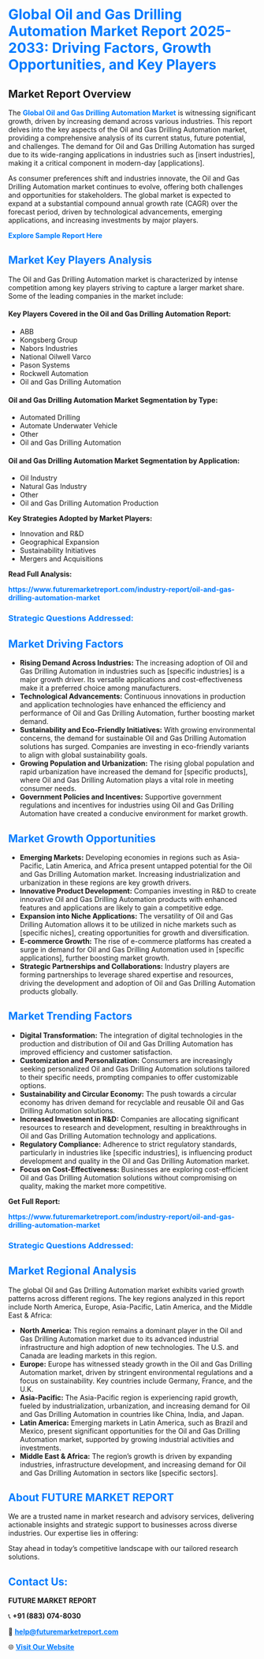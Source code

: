 <h1 style="color: #007BFF;">Global Oil and Gas Drilling Automation Market Report 2025-2033: Driving Factors, Growth Opportunities, and Key Players</h1>

<section id="overview">
<h2>Market Report Overview</h2>
<p>The <a href="https://www.futuremarketreport.com/industry-report/oil-and-gas-drilling-automation-market" style="color: #007BFF; text-decoration: none;"><strong>Global Oil and Gas Drilling Automation Market</strong></a> is witnessing significant growth, driven by increasing demand across various industries. This report delves into the key aspects of the Oil and Gas Drilling Automation market, providing a comprehensive analysis of its current status, future potential, and challenges. The demand for Oil and Gas Drilling Automation has surged due to its wide-ranging applications in industries such as [insert industries], making it a critical component in modern-day [applications].</p>
<p>As consumer preferences shift and industries innovate, the Oil and Gas Drilling Automation market continues to evolve, offering both challenges and opportunities for stakeholders. The global market is expected to expand at a substantial compound annual growth rate (CAGR) over the forecast period, driven by technological advancements, emerging applications, and increasing investments by major players.</p>
</section>

<section id="overview">
<p><a href="https://www.futuremarketreport.com/request-sample/reportId=109792" style="color: #007BFF; text-decoration: none;"><strong>Explore Sample Report Here</strong></a></p>
</section>

<section id="key-players">
<h2 style="color: #007BFF;">Market Key Players Analysis</h2>
<p>The Oil and Gas Drilling Automation market is characterized by intense competition among key players striving to capture a larger market share. Some of the leading companies in the market include:</p>
<h4>Key Players Covered in the Oil and Gas Drilling Automation Report:</h4>
<ul><li>ABB</li><li>Kongsberg Group</li><li>Nabors Industries</li><li>National Oilwell Varco</li><li>Pason Systems</li><li>Rockwell Automation</li><li>Oil and Gas Drilling Automation</li></ul>
<h4>Oil and Gas Drilling Automation Market Segmentation by Type:</h4>
<ul><li>Automated Drilling</li><li>Automate Underwater Vehicle</li><li>Other</li><li>Oil and Gas Drilling Automation</li></ul>

<h4>Oil and Gas Drilling Automation Market Segmentation by Application:</h4>
<ul><li>Oil Industry</li><li>Natural Gas Industry</li><li>Other</li><li>Oil and Gas Drilling Automation Production</li></ul>
<p><strong>Key Strategies Adopted by Market Players:</strong></p>
<ul>
<li>Innovation and R&D</li>
<li>Geographical Expansion</li>
<li>Sustainability Initiatives</li>
<li>Mergers and Acquisitions</li>
</ul>
</section>

<section>
<p><strong>Read Full Analysis: </strong></p><a href="https://www.futuremarketreport.com/industry-report/oil-and-gas-drilling-automation-market" style="color: #007BFF; text-decoration: none;"><strong>https://www.futuremarketreport.com/industry-report/oil-and-gas-drilling-automation-market</strong></a>
<h3 style="color: #007BFF;">Strategic Questions Addressed:</h3>
</section>

<section id="driving-factors">
<h2 style="color: #007BFF;">Market Driving Factors</h2>
<ul>
<li><strong>Rising Demand Across Industries:</strong> The increasing adoption of Oil and Gas Drilling Automation in industries such as [specific industries] is a major growth driver. Its versatile applications and cost-effectiveness make it a preferred choice among manufacturers.</li>
<li><strong>Technological Advancements:</strong> Continuous innovations in production and application technologies have enhanced the efficiency and performance of Oil and Gas Drilling Automation, further boosting market demand.</li>
<li><strong>Sustainability and Eco-Friendly Initiatives:</strong> With growing environmental concerns, the demand for sustainable Oil and Gas Drilling Automation solutions has surged. Companies are investing in eco-friendly variants to align with global sustainability goals.</li>
<li><strong>Growing Population and Urbanization:</strong> The rising global population and rapid urbanization have increased the demand for [specific products], where Oil and Gas Drilling Automation plays a vital role in meeting consumer needs.</li>
<li><strong>Government Policies and Incentives:</strong> Supportive government regulations and incentives for industries using Oil and Gas Drilling Automation have created a conducive environment for market growth.</li>
</ul>
</section>

<section id="growth-opportunities">
<h2 style="color: #007BFF;">Market Growth Opportunities</h2>
<ul>
<li><strong>Emerging Markets:</strong> Developing economies in regions such as Asia-Pacific, Latin America, and Africa present untapped potential for the Oil and Gas Drilling Automation market. Increasing industrialization and urbanization in these regions are key growth drivers.</li>
<li><strong>Innovative Product Development:</strong> Companies investing in R&D to create innovative Oil and Gas Drilling Automation products with enhanced features and applications are likely to gain a competitive edge.</li>
<li><strong>Expansion into Niche Applications:</strong> The versatility of Oil and Gas Drilling Automation allows it to be utilized in niche markets such as [specific niches], creating opportunities for growth and diversification.</li>
<li><strong>E-commerce Growth:</strong> The rise of e-commerce platforms has created a surge in demand for Oil and Gas Drilling Automation used in [specific applications], further boosting market growth.</li>
<li><strong>Strategic Partnerships and Collaborations:</strong> Industry players are forming partnerships to leverage shared expertise and resources, driving the development and adoption of Oil and Gas Drilling Automation products globally.</li>
</ul>
</section>

<section id="trending-factors">
<h2 style="color: #007BFF;">Market Trending Factors</h2>
<ul>
<li><strong>Digital Transformation:</strong> The integration of digital technologies in the production and distribution of Oil and Gas Drilling Automation has improved efficiency and customer satisfaction.</li>
<li><strong>Customization and Personalization:</strong> Consumers are increasingly seeking personalized Oil and Gas Drilling Automation solutions tailored to their specific needs, prompting companies to offer customizable options.</li>
<li><strong>Sustainability and Circular Economy:</strong> The push towards a circular economy has driven demand for recyclable and reusable Oil and Gas Drilling Automation solutions.</li>
<li><strong>Increased Investment in R&D:</strong> Companies are allocating significant resources to research and development, resulting in breakthroughs in Oil and Gas Drilling Automation technology and applications.</li>
<li><strong>Regulatory Compliance:</strong> Adherence to strict regulatory standards, particularly in industries like [specific industries], is influencing product development and quality in the Oil and Gas Drilling Automation market.</li>
<li><strong>Focus on Cost-Effectiveness:</strong> Businesses are exploring cost-efficient Oil and Gas Drilling Automation solutions without compromising on quality, making the market more competitive.</li>
</ul>
</section>

<section>
<p><strong>Get Full Report: </strong></p><a href="https://www.futuremarketreport.com/industry-report/oil-and-gas-drilling-automation-market" style="color: #007BFF; text-decoration: none;"><strong>https://www.futuremarketreport.com/industry-report/oil-and-gas-drilling-automation-market</strong></a>
<h3 style="color: #007BFF;">Strategic Questions Addressed:</h3>
</section>


<section id="regional-analysis">
<h2 style="color: #007BFF;">Market Regional Analysis</h2>
<p>The global Oil and Gas Drilling Automation market exhibits varied growth patterns across different regions. The key regions analyzed in this report include North America, Europe, Asia-Pacific, Latin America, and the Middle East & Africa:</p>
<ul>
<li><strong>North America:</strong> This region remains a dominant player in the Oil and Gas Drilling Automation market due to its advanced industrial infrastructure and high adoption of new technologies. The U.S. and Canada are leading markets in this region.</li>
<li><strong>Europe:</strong> Europe has witnessed steady growth in the Oil and Gas Drilling Automation market, driven by stringent environmental regulations and a focus on sustainability. Key countries include Germany, France, and the U.K.</li>
<li><strong>Asia-Pacific:</strong> The Asia-Pacific region is experiencing rapid growth, fueled by industrialization, urbanization, and increasing demand for Oil and Gas Drilling Automation in countries like China, India, and Japan.</li>
<li><strong>Latin America:</strong> Emerging markets in Latin America, such as Brazil and Mexico, present significant opportunities for the Oil and Gas Drilling Automation market, supported by growing industrial activities and investments.</li>
<li><strong>Middle East & Africa:</strong> The region’s growth is driven by expanding industries, infrastructure development, and increasing demand for Oil and Gas Drilling Automation in sectors like [specific sectors].</li>
</ul>
</section>

<footer>
<h2 style="color: #007BFF;">About FUTURE MARKET REPORT</h2>
<p>We are a trusted name in market research and advisory services, delivering actionable insights and strategic support to businesses across diverse industries. Our expertise lies in offering:</p>

<p>Stay ahead in today’s competitive landscape with our tailored research solutions.</p>

<h2 style="color: #007BFF;">Contact Us:</h2>
<p><strong>FUTURE MARKET REPORT</strong></p>
<p>📞 <strong>+91 (883) 074-8030</strong></p>
<p>📧 <strong><a href="mailto:help@futuremarketreport.com" style="color: #007BFF;">help@futuremarketreport.com</a></strong></p>
<p>🌐 <strong><a href="https://www.futuremarketreport.com/" style="color: #007BFF;">Visit Our Website</a></strong></p>
</footer>
